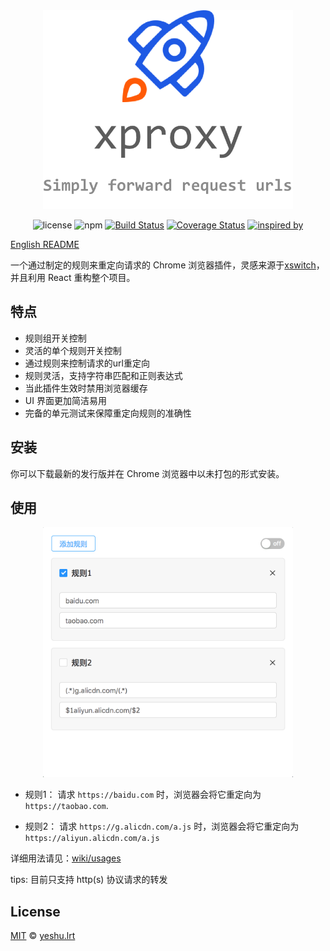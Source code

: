 <div align="center">
  <img src="./assets/overview2.png" width="400" />

![license](https://img.shields.io/badge/license-MIT-blue.svg)
![npm](https://img.shields.io/badge/npm-v5.4.2-blue.svg)
[![Build Status](https://travis-ci.org/xdlrt/xproxy.svg?branch=master)](https://travis-ci.org/xdlrt/xproxy)
[![Coverage Status](https://coveralls.io/repos/github/xdlrt/xproxy/badge.svg?branch=master)](https://coveralls.io/github/xdlrt/xproxy?branch=master)
[![inspired by](https://img.shields.io/badge/inspired%20by-xswitch-lightgrey.svg)](https://github.com/yize/xswitch)

</div>

[English README](./README-EN.md)

一个通过制定的规则来重定向请求的 Chrome 浏览器插件，灵感来源于[xswitch](https://github.com/yize/xswitch)，并且利用 React 重构整个项目。

## 特点

- 规则组开关控制
- 灵活的单个规则开关控制
- 通过规则来控制请求的url重定向
- 规则灵活，支持字符串匹配和正则表达式
- 当此插件生效时禁用浏览器缓存
- UI 界面更加简洁易用
- 完备的单元测试来保障重定向规则的准确性

## 安装 

你可以下载最新的发行版并在 Chrome 浏览器中以未打包的形式安装。

## 使用

<p align="center">
  <img src="./assets/usage3.png" width="400" />
</p>

- 规则1：
请求 `https://baidu.com` 时，浏览器会将它重定向为 `https://taobao.com`.

- 规则2：
请求 `https://g.alicdn.com/a.js` 时，浏览器会将它重定向为 `https://aliyun.alicdn.com/a.js`

详细用法请见：[wiki/usages](https://github.com/xdlrt/xproxy/wiki/usages)

tips: 目前只支持 http(s) 协议请求的转发

## License
[MIT](https://opensource.org/licenses/MIT) © [yeshu.lrt](https://xdlrt.github.io/)
